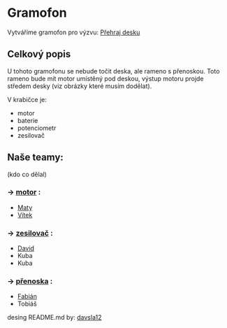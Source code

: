 # Gramofon
Vytváříme gramofon pro výzvu: [Přehraj desku](https://www.elixirdoskol.cz/l/prehraj-desku/)

## Celkový popis

U tohoto gramofonu se nebude točit deska, ale rameno s přenoskou. Toto rameno bude mít motor umístěný pod deskou, výstup motoru projde středem desky (viz obrázky které musím dodělat).

V krabičce je:
 - motor 
 - baterie
 - potenciometr
 - zesilovač

## Naše teamy:
(kdo co dělal)

### -> [motor](motor.md) :
 - [Maty](https://github.com/matyasvanke)
 - [Vítek](https://github.com/vextr2009)

### -> [zesilovač](zesilovac.md) :
 - [David](https://github.com/davsla12)
 - Kuba 
 - Kuba

### -> [přenoska](prenoska.md) :
 - [Fabián](https://github.com/BabaFabaBaba)
 - Tobiáš


desing README.md by: [davsla12](https://github.com/davsla12)
